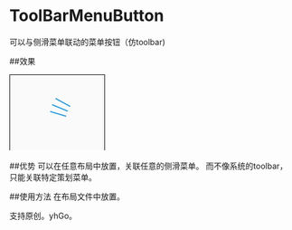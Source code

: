 # ToolBarMenuButton
可以与侧滑菜单联动的菜单按钮（仿toolbar)

##效果

![image](https://github.com/yhGO/ToolBarMenuButton/blob/master/toolbarButton.gif)


##优势
可以在任意布局中放置，关联任意的侧滑菜单。
而不像系统的toolbar，只能关联特定策划菜单。


##使用方法
在布局文件中放置。


支持原创。yhGo。
